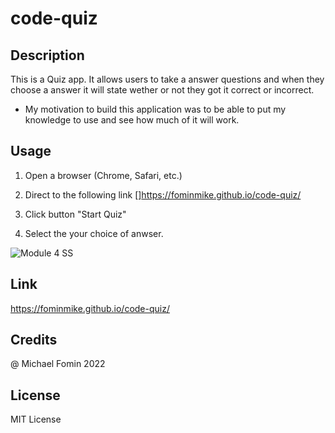 # code-quiz

## Description
This is a Quiz app. It allows users to take a answer questions and when they choose a answer it will state wether or not they got it correct or incorrect. 

* My motivation to build this application was to be able to put my knowledge to use and see how much of it will work.

## Usage
1. Open a browser (Chrome, Safari, etc.)

2. Direct to the following link []https://fominmike.github.io/code-quiz/

3. Click button "Start Quiz"

4. Select the your choice of anwser.

![Module 4 SS](https://user-images.githubusercontent.com/112918483/196287459-135f74cd-1927-4fd1-8e7d-af609e60c192.png)

## Link
https://fominmike.github.io/code-quiz/


## Credits

@ Michael Fomin 2022

## License

MIT License
